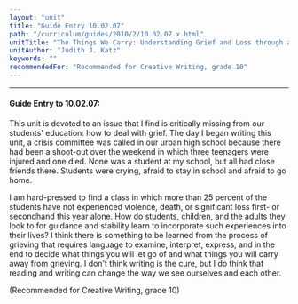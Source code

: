 ```yaml
---
layout: "unit"
title: "Guide Entry 10.02.07"
path: "/curriculum/guides/2010/2/10.02.07.x.html"
unitTitle: "The Things We Carry: Understanding Grief and Loss through a Memorial Ceremony, the Elegy, and the List Poem"
unitAuthor: "Judith J. Katz"
keywords: ""
recommendedFor: "Recommended for Creative Writing, grade 10"
---
```

<body>
<hr/>
<h4>
Guide Entry to 10.02.07:
</h4>
<p>
This unit is devoted to an issue that I find is critically missing from our students' education: how to deal with grief.  The day I began writing this unit, a crisis committee was called in our urban high school because there had been a shoot-out over the weekend in which three teenagers were injured and one died.  None was a student at my school, but all had close friends there.  Students were crying, afraid to stay in school and afraid to go home.
</p>
<p>
I am hard-pressed to find a class in which more than 25 percent of the students have not experienced violence, death, or significant loss first- or secondhand this year alone.  How do students, children, and the adults they look to for guidance and stability learn to incorporate such experiences into their lives?  I think there is something to be learned from the process of grieving that requires language to examine, interpret, express, and in the end to decide what things you will let go of and what things you will carry away from grieving. I don't think writing is the cure, but I do think that reading and writing can change the way we see ourselves and each other.
</p>
<p>
(Recommended for Creative Writing, grade 10)
</p>
</body>